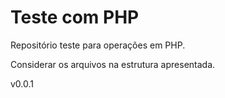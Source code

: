 
# Teste com PHP

Repositório teste para operações em PHP.

Considerar os arquivos na estrutura apresentada.

v0.0.1